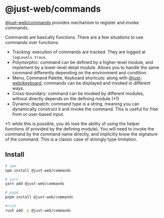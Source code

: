 # @just-web/commands

[@just-web/commands] provides mechanism to register and invoke commands.

Commands are basically functions.
There are a few situations to use commands over functions:

- Tracking: execution of commands are tracked. They are logged at `logLevels.trace`.
- Polymorphic: command can be defined by a higher-level module, and implement by a lower-level detail module. Allows you to handle the same command differently depending on the environment and condition.
- Menu, Command Palette, Keyboard shortcuts: along with [@just-web/keyboard], commands can be displayed and invoked in different ways.
- Cross-boundary: command can be invoked by different modules, without directly depends on the defining module (*1)
- Dynamic dispatch: command type is a string, meaning you can dynamically construct it and invoke the command. This is useful for free from or user-based input.

*1: while this is possible,
you do lose the ability of using the helper functions (if provided by the defining module).
You will need to invoke the command by the command name directly,
and implicitly know the signature of the command.
This is a classic case of strongly type limitation.

## Install

```sh
# npm
npm install @just-web/commands

# yarn
yarn add @just-web/commands

# pnpm
pnpm install @just-web/commands

#rush
rush add -p @just-web/commands
```

[@just-web/commands]: https://github.com/justland/just-web/tree/main/frameworks/commands
[@just-web/keyboard]: https://github.com/justland/just-web/tree/main/frameworks/keyboard

